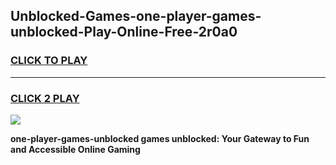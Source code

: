 
## Unblocked-Games-one-player-games-unblocked-Play-Online-Free-2r0a0
<h3>
<a href="https://premium76.site?title=one-player-games-unblocked&ref=26A">CLICK TO PLAY</a></h3>
<hr>

<h3>
<a href="https://premium76.site?title=one-player-games-unblocked&ref=26A">CLICK 2 PLAY</a>
  
</h3>

<a href="https://premium76.site?title=one-player-games-unblocked&ref=26A"><img src="https://clearcache.store/games.png"></a>


**one-player-games-unblocked games unblocked: Your Gateway to Fun and Accessible Online Gaming**
